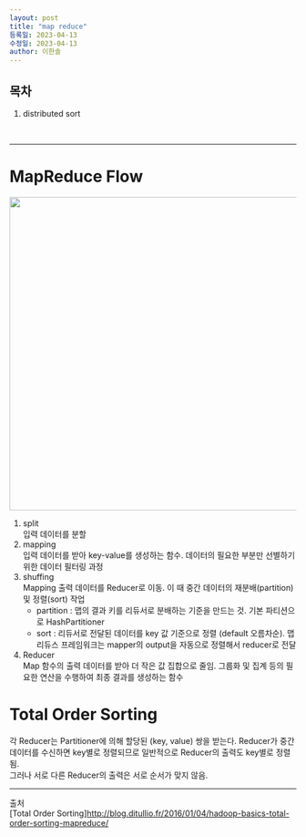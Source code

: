 ```yaml
---
layout: post
title: "map reduce"
등록일: 2023-04-13
수정일: 2023-04-13
author: 이한솔
---
```


## **목차**
1. distributed sort

<Br>
   
---

# **MapReduce Flow**
   <img src="https://user-images.githubusercontent.com/109563345/231960330-7183dce1-2edc-41d6-a450-3efab02edd0a.png" width="550">
   
1. split   
   입력 데이터를 분할
2. mapping   
   입력 데이터를 받아 key-value를 생성하는 함수. 데이터의 필요한 부분만 선별하기 위한 데이터 필터링 과정
3. shuffing   
   Mapping 출력 데이터를 Reducer로 이동. 이 때 중간 데이터의 재분배(partition) 및 정렬(sort) 작업
   - partition : 맵의 결과 키를 리듀서로 분배하는 기준을 만드는 것. 기본 파티션으로 HashPartitioner
   - sort : 리듀서로 전달된 데이터를 key 값 기준으로 정렬 (default 오름차순). 맵리듀스 프레임워크는 mapper의 output을 자동으로 정렬해서 reducer로 전달
4. Reducer   
   Map 함수의 출력 데이터를 받아 더 작은 값 집합으로 줄임. 그룹화 및 집계 등의 필요한 연산을 수행하여 최종 결과를 생성하는 함수

# **Total Order Sorting**
각 Reducer는 Partitioner에 의해 할당된 (key, value) 쌍을 받는다. Reducer가 중간 데이터를 수신하면 key별로 정렬되므로 일반적으로 Reducer의 출력도 key별로 정렬됨.   
그러나 서로 다른 Reducer의 출력은 서로 순서가 맞지 않음.
   

---
   
출처   
[Total Order Sorting]<http://blog.ditullio.fr/2016/01/04/hadoop-basics-total-order-sorting-mapreduce/>
